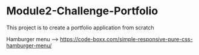 # Module2-Challenge-Portfolio
This project is to create a portfolio application from scratch


Hamburger menu --> https://code-boxx.com/simple-responsive-pure-css-hamburger-menu/